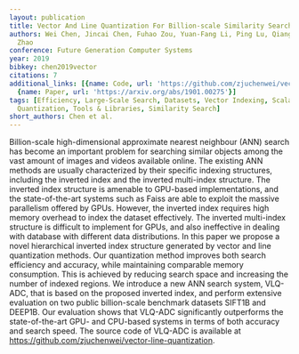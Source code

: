 ```yaml
---
layout: publication
title: Vector And Line Quantization For Billion-scale Similarity Search On Gpus
authors: Wei Chen, Jincai Chen, Fuhao Zou, Yuan-Fang Li, Ping Lu, Qiang Wang, Wei
  Zhao
conference: Future Generation Computer Systems
year: 2019
bibkey: chen2019vector
citations: 7
additional_links: [{name: Code, url: 'https://github.com/zjuchenwei/vector-line-quantization.'},
  {name: Paper, url: 'https://arxiv.org/abs/1901.00275'}]
tags: [Efficiency, Large-Scale Search, Datasets, Vector Indexing, Scalability, Evaluation,
  Quantization, Tools & Libraries, Similarity Search]
short_authors: Chen et al.
---
```

Billion-scale high-dimensional approximate nearest neighbour (ANN) search has
become an important problem for searching similar objects among the vast amount
of images and videos available online. The existing ANN methods are usually
characterized by their specific indexing structures, including the inverted
index and the inverted multi-index structure. The inverted index structure is
amenable to GPU-based implementations, and the state-of-the-art systems such as
Faiss are able to exploit the massive parallelism offered by GPUs. However, the
inverted index requires high memory overhead to index the dataset effectively.
The inverted multi-index structure is difficult to implement for GPUs, and also
ineffective in dealing with database with different data distributions. In this
paper we propose a novel hierarchical inverted index structure generated by
vector and line quantization methods. Our quantization method improves both
search efficiency and accuracy, while maintaining comparable memory
consumption. This is achieved by reducing search space and increasing the
number of indexed regions. We introduce a new ANN search system, VLQ-ADC, that
is based on the proposed inverted index, and perform extensive evaluation on
two public billion-scale benchmark datasets SIFT1B and DEEP1B. Our evaluation
shows that VLQ-ADC significantly outperforms the state-of-the-art GPU- and
CPU-based systems in terms of both accuracy and search speed. The source code
of VLQ-ADC is available at
https://github.com/zjuchenwei/vector-line-quantization.
